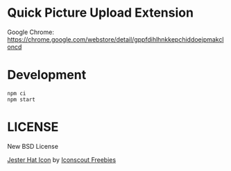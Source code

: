 # Quick Picture Upload Extension

Google Chrome: https://chrome.google.com/webstore/detail/gppfdihlhnkkepchiddoejpmakcloncd

# Development

```
npm ci
npm start
```

# LICENSE
New BSD License

<a href="https://iconscout.com/icons/jester-hat" target="_blank">Jester Hat Icon</a> by <a href="https://iconscout.com/contributors/iconscout" target="_blank">Iconscout Freebies</a>